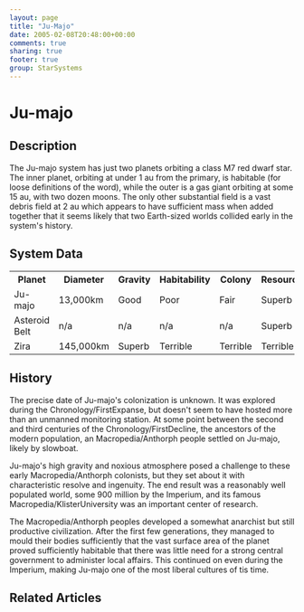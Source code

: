 ```yaml
---
layout: page
title: "Ju-Majo"
date: 2005-02-08T20:48:00+00:00
comments: true
sharing: true
footer: true
group: StarSystems
---
```


# Ju-majo



## Description

The Ju-majo system has just two planets orbiting a class M7 red dwarf star.  The inner planet, orbiting at under 1 au from the primary, is habitable (for loose definitions of the word), while the outer is a gas giant orbiting at some 15 au, with two dozen moons.  The only other substantial field is a vast debris field at 2 au which appears to have sufficient mass when added together that it seems likely that two Earth-sized worlds collided early in the system's history.

## System Data

<table class='table'><tr>
</tr>
<tr>
  <th>Planet</th>
  <th>Diameter</th>
  <th>Gravity</th>
  <th>Habitability</th>
  <th>Colony</th>
  <th>Resources</th>
</tr>
<tr>
  <td>Ju-majo</td>
  <td>13,000km</td>
  <td>Good</td>
  <td>Poor</td>
  <td>Fair</td>
  <td>Superb</td>
</tr>
<tr>
  <td>Asteroid Belt</td>
  <td>n/a</td>
  <td>n/a</td>
  <td>n/a</td>
  <td>n/a</td>
  <td>Superb</td>
</tr>
<tr>
  <td>Zira</td>
  <td>145,000km</td>
  <td>Superb</td>
  <td>Terrible</td>
  <td>Terrible</td>
  <td>Terrible</td>
</tr>
</table>

## History
The precise date of Ju-majo's colonization is unknown.  It was explored during the Chronology/FirstExpanse, but doesn't seem to have hosted more than an unmanned monitoring station.  At some point between the second and third centuries of the Chronology/FirstDecline, the ancestors of the modern population, an Macropedia/Anthorph people settled on Ju-majo, likely by slowboat.

Ju-majo's high gravity and noxious atmosphere posed a challenge to these early Macropedia/Anthorph colonists, but they set about it with characteristic resolve and ingenuity.  The end result was a reasonably well populated world, some 900 million by the Imperium, and its famous Macropedia/KlisterUniversity was an important center of research.

The Macropedia/Anthorph peoples developed a somewhat anarchist but still productive civilization.  After the first few generations, they managed to mould their bodies sufficiently that the vast surface area of the planet proved sufficiently habitable that there was little need for a strong central government to administer local affairs.  This continued on even during the Imperium, making Ju-majo one of the most liberal cultures of tis time.

## Related Articles
